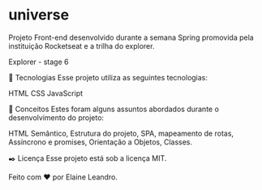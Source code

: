 # universe

Projeto Front-end desenvolvido durante a semana Spring promovida pela instituição Rocketseat e a trilha do explorer.


Explorer - stage 6

🚀 Tecnologias
Esse projeto utiliza as seguintes tecnologias:

HTML
CSS
JavaScript 


📑 Conceitos
Estes foram alguns assuntos abordados durante o desenvolvimento do projeto:

HTML Semântico, Estrutura do projeto, SPA, mapeamento de rotas, 
Assíncrono e promises, Orientação a Objetos, Classes.


✒️ Licença
Esse projeto está sob a licença MIT.

Feito com ❤️ por Elaine Leandro.

